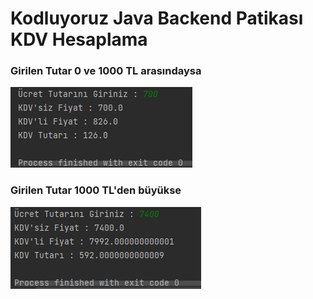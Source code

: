# Kodluyoruz Java Backend Patikası KDV Hesaplama
### Girilen Tutar 0 ve 1000 TL arasındaysa
![](../../../img/kdvalt.png)

### Girilen Tutar 1000 TL'den büyükse
![](../../../img/kdvust.png)